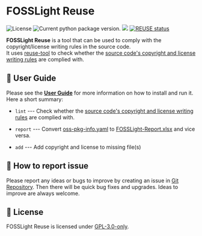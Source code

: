 <!--
Copyright (c) 2021 LG Electronics
SPDX-License-Identifier: GPL-3.0-only
 -->
# FOSSLight Reuse

<img src="https://img.shields.io/pypi/l/fosslight-reuse" alt="License" /> <img src="https://img.shields.io/pypi/v/fosslight_reuse" alt="Current python package version." /> <img src="https://img.shields.io/pypi/pyversions/fosslight_reuse" /> [![REUSE status](https://api.reuse.software/badge/github.com/fosslight/fosslight_reuse)](https://api.reuse.software/info/github.com/fosslight/fosslight_reuse)

**FOSSLight Reuse** is a tool that can be used to comply with the copyright/license writing rules in the source code.     
It uses [reuse-tool][ret] to check whether the [source code's copyright and license writing rules][rule] are complied with.

[ret]: https://github.com/fsfe/reuse-tool
[rule]: https://oss.lge.com/guide/process/osc_process/1-identification/copyright_license_rule.html


## 📖 User Guide
Please see the [**User Guide**](https://fosslight.org/fosslight-guide-en/scanner/3_reuse.html) for more information on how to install and run it.    
Here a short summary:    

- `lint` --- Check whether the [source code's copyright and license writing rules][rule] are complied with.

- `report` --- Convert [oss-pkg-info.yaml](https://github.com/fosslight/fosslight_reuse/blob/main/tests/report/oss-pkg-info.yaml) to [FOSSLight-Report.xlsx](https://fosslight.org/fosslight-guide-en/learn/2_fosslight_report.html) and vice versa.

- `add` --- Add copyright and license to missing file(s)


## 👏 How to report issue

Please report any ideas or bugs to improve by creating an issue in [Git Repository][repo]. Then there will be quick bug fixes and upgrades. Ideas to improve are always welcome.

[repo]: https://github.com/fosslight/fosslight_reuse/issues

## 📄 License  
FOSSLight Reuse is licensed under [GPL-3.0-only][l].

[l]: https://github.com/fosslight/fosslight_reuse/blob/main/LICENSE
